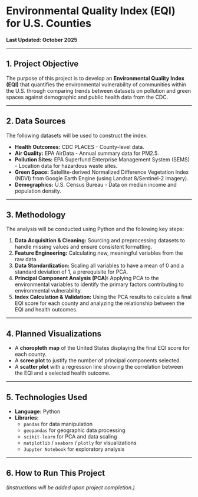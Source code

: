 # Environmental Quality Index (EQI) for U.S. Counties

**Last Updated: October 2025**

---

## 1. Project Objective

The purpose of this project is to develop an **Environmental Quality Index (EQI)** that quantifies the environmental vulnerability of communities within the U.S. through comparing trends between datasets on pollution and green spaces against demographic and public health data from the CDC. 

---

## 2. Data Sources

The following datasets will be used to construct the index. 

* **Health Outcomes:** CDC PLACES - County-level data.
* **Air Quality:** EPA AirData - Annual summary data for PM2.5.
* **Pollution Sites:** EPA Superfund Enterprise Management System (SEMS) - Location data for hazardous waste sites.
* **Green Space:** Satellite-derived Normalized Difference Vegetation Index (NDVI) from Google Earth Engine (using Landsat 8/Sentinel-2 imagery).
* **Demographics:** U.S. Census Bureau - Data on median income and population density.

---

## 3. Methodology

The analysis will be conducted using Python and the following key steps:

1.  **Data Acquisition & Cleaning:** Sourcing and preprocessing datasets to handle missing values and ensure consistent formatting.
2.  **Feature Engineering:** Calculating new, meaningful variables from the raw data.
3.  **Data Standardization:** Scaling all variables to have a mean of 0 and a standard deviation of 1, a prerequisite for PCA.
4.  **Principal Component Analysis (PCA):** Applying PCA to the environmental variables to identify the primary factors contributing to environmental vulnerability.
5.  **Index Calculation & Validation:** Using the PCA results to calculate a final EQI score for each county and analyzing the relationship between the EQI and health outcomes.

---

## 4. Planned Visualizations

* A **choropleth map** of the United States displaying the final EQI score for each county.
* A **scree plot** to justify the number of principal components selected.
* A **scatter plot** with a regression line showing the correlation between the EQI and a selected health outcome. 

---

## 5. Technologies Used

* **Language:** Python
* **Libraries:**
    * `pandas` for data manipulation
    * `geopandas` for geographic data processing
    * `scikit-learn` for PCA and data scaling
    * `matplotlib` / `seaborn` / `plotly` for visualizations
    * `Jupyter Notebook` for exploratory analysis

---

## 6. How to Run This Project

*(Instructions will be added upon project completion.)*